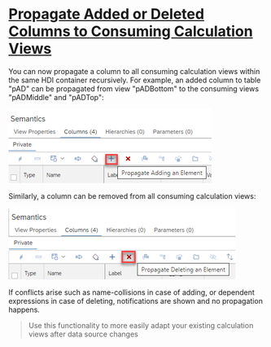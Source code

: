 # [Propagate Added or Deleted Columns to Consuming Calculation Views](https://help.sap.com/docs/hana-cloud-database/sap-hana-cloud-sap-hana-database-modeling-guide-for-sap-business-application-studio/propagate-addition-or-deletion-of-columns)

You can now propagate a column to all consuming calculation views within the same HDI container recursively. For example, an added column to table "pAD" can be propagated from view "pADBottom" to the consuming views "pADMiddle" and "pADTop":

![button propagate added column](./screenshots/propagateAdding.png)

Similarly, a column can be removed from all consuming calculation views:

![button propagate deleted column](./screenshots/propagateDeleting.png)

If conflicts arise such as name-collisions in case of adding, or dependent expressions in case of deleting, notifications are shown and no propagation happens.

>Use this functionality to more easily adapt your existing calculation views after data source changes